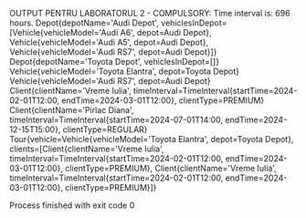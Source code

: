 OUTPUT PENTRU LABORATORUL 2 - COMPULSORY:
Time interval is: 696 hours.
Depot{depotName='Audi Depot', vehiclesInDepot=[Vehicle{vehicleModel='Audi A6', depot=Audi Depot}, Vehicle{vehicleModel='Audi A5', depot=Audi Depot}, Vehicle{vehicleModel='Audi RS7', depot=Audi Depot}]}
Depot{depotName='Toyota Depot', vehiclesInDepot=[]}
Vehicle{vehicleModel='Toyota Elantra', depot=Toyota Depot}
Vehicle{vehicleModel='Audi RS7', depot=Audi Depot}
Client{clientName='Vreme Iulia', timeInterval=TimeInterval{startTime=2024-02-01T12:00, endTime=2024-03-01T12:00}, clientType=PREMIUM}
Client{clientName='Pirlac Diana', timeInterval=TimeInterval{startTime=2024-07-01T14:00, endTime=2024-12-15T15:00}, clientType=REGULAR}
Tour{vehicle=Vehicle{vehicleModel='Toyota Elantra', depot=Toyota Depot}, clients=[Client{clientName='Vreme Iulia', timeInterval=TimeInterval{startTime=2024-02-01T12:00, endTime=2024-03-01T12:00}, clientType=PREMIUM}, Client{clientName='Vreme Iulia', timeInterval=TimeInterval{startTime=2024-02-01T12:00, endTime=2024-03-01T12:00}, clientType=PREMIUM}]}

Process finished with exit code 0
